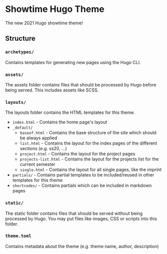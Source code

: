 # Showtime Hugo Theme
The new 2021 Hugo showtime theme!

## Structure

### `archetypes/`
Contains templates for generating new pages using the Hugo CLI.

### `assets/`
The assets folder contains files that should be processed by Hugo before being served. This includes assets like SCSS.

### `layouts/`
The layouts folder contains the HTML templates for this theme.
* `index.html` - Contains the home page's layout
* `_default/`
  * `baseof.html` - Contains the base structure of the site which should be always applied
  * `list.html` - Contains the layout for the index pages of the different sections (e.g. ss20, ...)
  * `project.html` - Contains the layout for the project pages
  * `projects-list.html` - Contains the layout for the projects list for the current semester
  * `single.html` - Contains the layout for all single pages, like the imprint
* `partials/` - Contains partial templates to be included/reused in other templates for this theme
* `shortcodes/` - Contains partials which can be included in markdown pages

### `static/`
The static folder contains files that should be served without being processed by Hugo. You may put files like images, CSS or scripts into this folder.

### `theme.toml`
Contains metadata about the theme (e.g. theme name, author, description)
